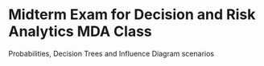 # Midterm Exam for Decision and Risk Analytics MDA Class
Probabilities, Decision Trees and Influence Diagram scenarios
